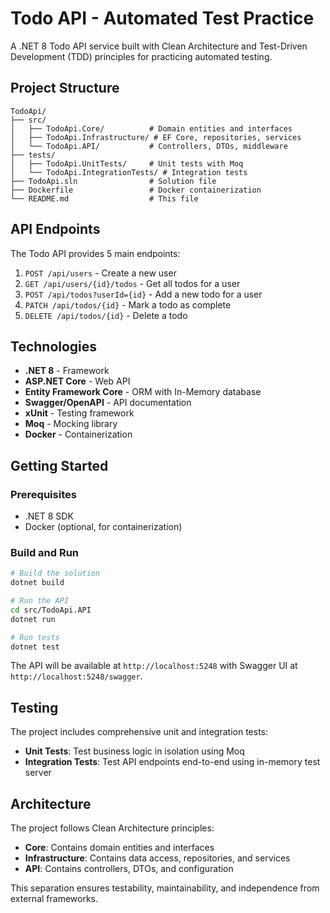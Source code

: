 # Todo API - Automated Test Practice

A .NET 8 Todo API service built with Clean Architecture and Test-Driven Development (TDD) principles for practicing automated testing.

## Project Structure

```
TodoApi/
├── src/
│   ├── TodoApi.Core/          # Domain entities and interfaces
│   ├── TodoApi.Infrastructure/ # EF Core, repositories, services
│   └── TodoApi.API/           # Controllers, DTOs, middleware
├── tests/
│   ├── TodoApi.UnitTests/     # Unit tests with Moq
│   └── TodoApi.IntegrationTests/ # Integration tests
├── TodoApi.sln                # Solution file
├── Dockerfile                 # Docker containerization
└── README.md                  # This file
```

## API Endpoints

The Todo API provides 5 main endpoints:

1. `POST /api/users` - Create a new user
2. `GET /api/users/{id}/todos` - Get all todos for a user
3. `POST /api/todos?userId={id}` - Add a new todo for a user
4. `PATCH /api/todos/{id}` - Mark a todo as complete
5. `DELETE /api/todos/{id}` - Delete a todo

## Technologies

- **.NET 8** - Framework
- **ASP.NET Core** - Web API
- **Entity Framework Core** - ORM with In-Memory database
- **Swagger/OpenAPI** - API documentation
- **xUnit** - Testing framework
- **Moq** - Mocking library
- **Docker** - Containerization

## Getting Started

### Prerequisites

- .NET 8 SDK
- Docker (optional, for containerization)

### Build and Run

```bash
# Build the solution
dotnet build

# Run the API
cd src/TodoApi.API
dotnet run

# Run tests
dotnet test
```

The API will be available at `http://localhost:5248` with Swagger UI at `http://localhost:5248/swagger`.

## Testing

The project includes comprehensive unit and integration tests:

- **Unit Tests**: Test business logic in isolation using Moq
- **Integration Tests**: Test API endpoints end-to-end using in-memory test server

## Architecture

The project follows Clean Architecture principles:

- **Core**: Contains domain entities and interfaces
- **Infrastructure**: Contains data access, repositories, and services
- **API**: Contains controllers, DTOs, and configuration

This separation ensures testability, maintainability, and independence from external frameworks.